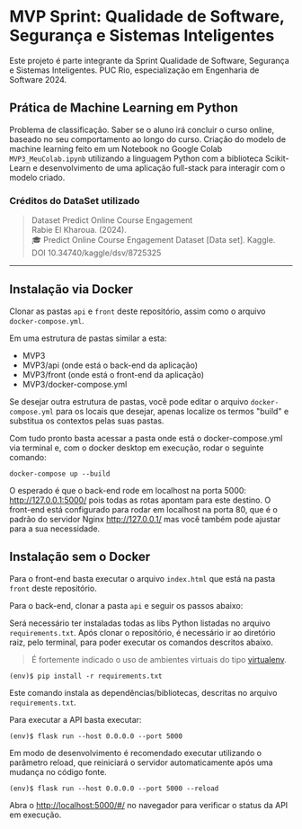 # MVP Sprint: Qualidade de Software, Segurança e Sistemas Inteligentes

Este projeto é parte integrante da Sprint Qualidade de Software, Segurança e Sistemas Inteligentes. PUC Rio, especialização em Engenharia de Software 2024.

## Prática de Machine Learning em Python

Problema de classificação. Saber se o aluno irá concluir o curso online, baseado no seu comportamento ao longo do curso. Criação do modelo de machine learning feito em um Notebook no Google Colab `MVP3_MeuColab.ipynb` utilizando a linguagem Python com a biblioteca Scikit-Learn e desenvolvimento de uma aplicação full-stack para interagir com o modelo criado.

### Créditos do DataSet utilizado

> Dataset Predict Online Course Engagement  
> Rabie El Kharoua. (2024).  
> 🎓 Predict Online Course Engagement Dataset [Data set]. Kaggle.  
> DOI 10.34740/kaggle/dsv/8725325  

---
## Instalação via Docker

Clonar as pastas `api` e `front` deste repositório, assim como o arquivo `docker-compose.yml`.

Em uma estrutura de pastas similar a esta: 

- MVP3
- MVP3/api (onde está o back-end da aplicação)
- MVP3/front (onde está o front-end da aplicação)
- MVP3/docker-compose.yml 

Se desejar outra estrutura de pastas, você pode editar o arquivo `docker-compose.yml` para os locais que desejar, apenas localize os termos "build" e substitua os contextos pelas suas pastas.

Com tudo pronto basta acessar a pasta onde está o docker-compose.yml via terminal e, com o docker desktop em execução, rodar o seguinte comando:

`docker-compose up --build`

O esperado é que o back-end rode em localhost na porta 5000: http://127.0.0.1:5000/ pois todas as rotas apontam para este destino. O front-end está configurado para rodar em localhost na porta 80, que é o padrão do servidor Nginx http://127.0.0.1/ mas você também pode ajustar para a sua necessidade.

## Instalação sem o Docker

Para o front-end basta executar o arquivo `index.html` que está na pasta `front` deste repositório.

Para o back-end, clonar a pasta `api` e seguir os passos abaixo:

Será necessário ter instaladas todas as libs Python listadas no arquivo `requirements.txt`.
Após clonar o repositório, é necessário ir ao diretório raiz, pelo terminal, para poder executar os comandos descritos abaixo.

> É fortemente indicado o uso de ambientes virtuais do tipo [virtualenv](https://virtualenv.pypa.io/en/latest/installation.html).

```
(env)$ pip install -r requirements.txt
```

Este comando instala as dependências/bibliotecas, descritas no arquivo `requirements.txt`.

Para executar a API  basta executar:

```
(env)$ flask run --host 0.0.0.0 --port 5000
```

Em modo de desenvolvimento é recomendado executar utilizando o parâmetro reload, que reiniciará o servidor
automaticamente após uma mudança no código fonte. 

```
(env)$ flask run --host 0.0.0.0 --port 5000 --reload
```

Abra o [http://localhost:5000/#/](http://localhost:5000/#/) no navegador para verificar o status da API em execução.


